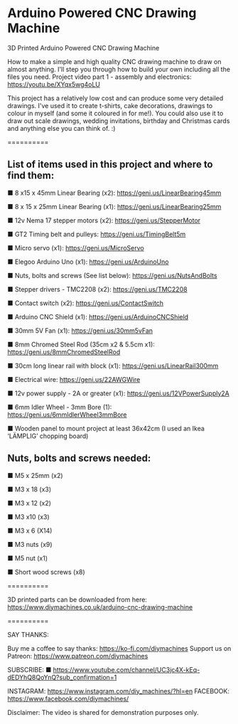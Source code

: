 # Arduino Powered CNC Drawing Machine
3D Printed Arduino Powered CNC Drawing Machine

How to make a simple and high quality CNC drawing machine to draw on almost anything. I'll step you through how to build your own including all the files you need. 
Project video part 1 - assembly and electronics: https://youtu.be/XYqx5wg4oLU

This project has a relatively low cost and can produce some very detailed drawings. I've used it to create t-shirts, cake decorations, drawings to colour in myself (and some it coloured in for me!). You could also use it to draw out scale drawings, wedding invitations, birthday and Christmas cards and anything else you can think of. :)


==========

## List of items used in this project and where to find them:

■ 8 x15 x 45mm Linear Bearing (x2): https://geni.us/LinearBearing45mm

■ 8 x 15 x 25mm Linear Bearing (x1): https://geni.us/LinearBearing25mm  

■ 12v Nema 17 stepper motors (x2): https://geni.us/StepperMotor

■ GT2 Timing belt and pulleys: https://geni.us/TimingBelt5m

■ Micro servo (x1): https://geni.us/MicroServo

■ Elegoo Arduino Uno (x1): https://geni.us/ArduinoUno

■ Nuts, bolts and screws (See list below): https://geni.us/NutsAndBolts 

■ Stepper drivers - TMC2208 (x2): https://geni.us/TMC2208

■ Contact switch (x2): https://geni.us/ContactSwitch

■ Arduino CNC Shield (x1): https://geni.us/ArduinoCNCShield

■ 30mm 5V Fan (x1): https://geni.us/30mm5vFan

■ 8mm Chromed Steel Rod (35cm x2 & 5.5cm x1): https://geni.us/8mmChromedSteelRod  

■ 30cm long linear rail with block (x1): https://geni.us/LinearRail300mm

■ Electrical wire: https://geni.us/22AWGWire

■ 12v power supply - 2A or greater (x1): https://geni.us/12VPowerSupply2A

■ 6mm Idler Wheel - 3mm Bore (1): https://geni.us/6mmIdlerWheel3mmBore

■ Wooden panel to mount project at least 36x42cm (I used an Ikea ‘LÄMPLIG’ chopping board)

## Nuts, bolts and screws needed:

■ M5 x 25mm (x2)

■ M3 x 18 (x3)

■ M3 x 12 (x2)

■ M3 x10 (x3)

■ M3 x 6 (X14)

■ M3 nuts (x9)

■ M5 nut (x1)

■ Short wood screws (x8)


==========

3D printed parts can be downloaded from here: https://www.diymachines.co.uk/arduino-cnc-drawing-machine

==========

SAY THANKS:

Buy me a coffee to say thanks: https://ko-fi.com/diymachines
Support us on Patreon: https://www.patreon.com/diymachines

SUBSCRIBE: 
■ https://www.youtube.com/channel/UC3jc4X-kEq-dEDYhQ8QoYnQ?sub_confirmation=1

INSTAGRAM: https://www.instagram.com/diy_machines/?hl=en
FACEBOOK: https://www.facebook.com/diymachines/


Disclaimer:
The video is shared for demonstration purposes only.
